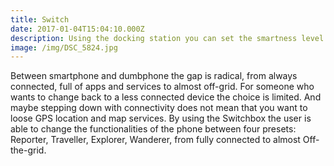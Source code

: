 ```yaml
---
title: Switch
date: 2017-01-04T15:04:10.000Z
description: Using the docking station you can set the smartness level of your phone
image: /img/DSC_5824.jpg
---
```

Between smartphone and dumbphone the gap is radical, from always connected, full of apps and services to almost off-grid. For someone who wants to change back to a less connected device the choice is limited. And maybe stepping down with connectivity does not mean that you want to loose GPS location and map services. By using the Switchbox the user is able to change the functionalities of the phone between four presets: Reporter, Traveller, Explorer, Wanderer, from fully connected to almost Off-the-grid.